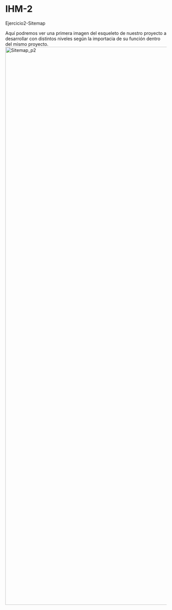 # IHM-2
Ejercicio2-Sitemap 

Aquí podremos ver una primera imagen del esqueleto de nuestro proyecto a desarrollar con distintos niveles según la importacia de su función dentro del mismo proyecto.
<img width="1736" alt="Sitemap_p2" src="https://user-images.githubusercontent.com/98815751/154308080-e5d220ef-4473-4374-a58d-c129c2a7413a.png">
